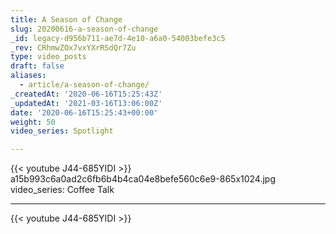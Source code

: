 ```yaml
---
title: A Season of Change
slug: 20200616-a-season-of-change
_id: legacy-d956b711-ae7d-4e10-a6a0-54003befe3c5
_rev: CRhmwZOx7vxYXrRSdQr7Zu
type: video_posts
draft: false
aliases:
  - article/a-season-of-change/
_createdAt: '2020-06-16T15:25:43Z'
_updatedAt: '2021-03-16T13:06:00Z'
date: '2020-06-16T15:25:43+00:00'
weight: 50
video_series: Spotlight

---
```

{{< youtube J44-685YIDI >}}    a15b993c6a0ad2c6fb6b4b4ca04e8befe560c6e9-865x1024.jpg
video_series: Coffee Talk

---
{{< youtube J44-685YIDI >}}